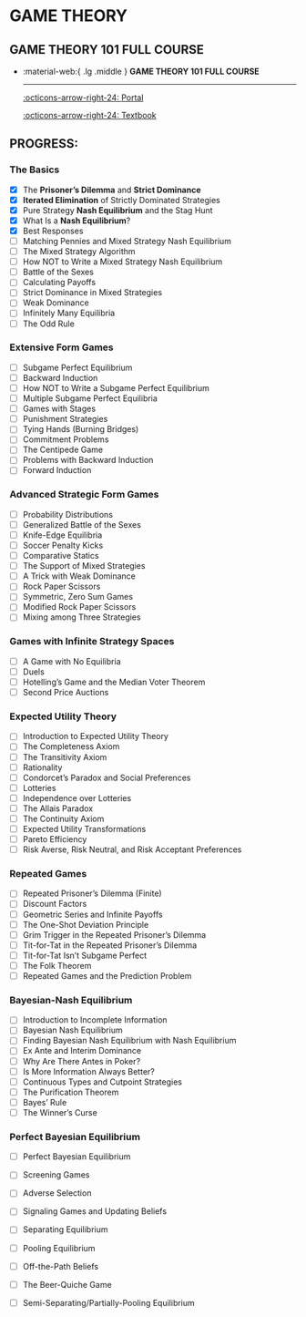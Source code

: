 # GAME THEORY

## GAME THEORY 101 FULL COURSE

<div class="grid cards" markdown>

-   :material-web:{ .lg .middle } __GAME THEORY 101 FULL COURSE__

    ---

    [:octicons-arrow-right-24: <a href="https://gametheory101.com/courses/game-theory-101/" target="_blank"> Portal </a>](#)

    [:octicons-arrow-right-24: <a href="https://notability.com/g/download/pdf/0T8S9Siq8CsAVHSKGyZKac/Game%20Theory%20101_%20The%20Complete%20Textbook%20(%20PDFDrive%20)%20(2).pdf" target="_blank"> Textbook </a>](#)

</div>

## PROGRESS:

### The Basics

- [x] The **Prisoner’s Dilemma** and **Strict Dominance**
- [x] **Iterated Elimination** of Strictly Dominated Strategies
- [x] Pure Strategy **Nash Equilibrium** and the Stag Hunt
- [x] What Is a **Nash Equilibrium**?
- [x] Best Responses
- [ ] Matching Pennies and Mixed Strategy Nash Equilibrium
- [ ] The Mixed Strategy Algorithm
- [ ] How NOT to Write a Mixed Strategy Nash Equilibrium
- [ ] Battle of the Sexes
- [ ] Calculating Payoffs
- [ ] Strict Dominance in Mixed Strategies
- [ ] Weak Dominance
- [ ] Infinitely Many Equilibria
- [ ] The Odd Rule

### Extensive Form Games

- [ ] Subgame Perfect Equilibrium
- [ ] Backward Induction
- [ ] How NOT to Write a Subgame Perfect Equilibrium
- [ ] Multiple Subgame Perfect Equilibria
- [ ] Games with Stages
- [ ] Punishment Strategies
- [ ] Tying Hands (Burning Bridges)
- [ ] Commitment Problems
- [ ] The Centipede Game
- [ ] Problems with Backward Induction
- [ ] Forward Induction

### Advanced Strategic Form Games

- [ ] Probability Distributions
- [ ] Generalized Battle of the Sexes
- [ ] Knife-Edge Equilibria
- [ ] Soccer Penalty Kicks
- [ ] Comparative Statics
- [ ] The Support of Mixed Strategies
- [ ] A Trick with Weak Dominance
- [ ] Rock Paper Scissors
- [ ] Symmetric, Zero Sum Games
- [ ] Modified Rock Paper Scissors
- [ ] Mixing among Three Strategies

### Games with Infinite Strategy Spaces

- [ ] A Game with No Equilibria
- [ ] Duels
- [ ] Hotelling’s Game and the Median Voter Theorem
- [ ] Second Price Auctions

### Expected Utility Theory

- [ ] Introduction to Expected Utility Theory
- [ ] The Completeness Axiom
- [ ] The Transitivity Axiom
- [ ] Rationality
- [ ] Condorcet’s Paradox and Social Preferences
- [ ] Lotteries
- [ ] Independence over Lotteries
- [ ] The Allais Paradox
- [ ] The Continuity Axiom
- [ ] Expected Utility Transformations
- [ ] Pareto Efficiency
- [ ] Risk Averse, Risk Neutral, and Risk Acceptant Preferences

### Repeated Games

- [ ] Repeated Prisoner’s Dilemma (Finite)
- [ ] Discount Factors
- [ ] Geometric Series and Infinite Payoffs
- [ ] The One-Shot Deviation Principle
- [ ] Grim Trigger in the Repeated Prisoner’s Dilemma
- [ ] Tit-for-Tat in the Repeated Prisoner’s Dilemma
- [ ] Tit-for-Tat Isn’t Subgame Perfect
- [ ] The Folk Theorem
- [ ] Repeated Games and the Prediction Problem

### Bayesian-Nash Equilibrium

- [ ] Introduction to Incomplete Information
- [ ] Bayesian Nash Equilibrium
- [ ] Finding Bayesian Nash Equilibrium with Nash Equilibrium
- [ ] Ex Ante and Interim Dominance
- [ ] Why Are There Antes in Poker?
- [ ] Is More Information Always Better?
- [ ] Continuous Types and Cutpoint Strategies
- [ ] The Purification Theorem
- [ ] Bayes’ Rule
- [ ] The Winner’s Curse

### Perfect Bayesian Equilibrium

- [ ] Perfect Bayesian Equilibrium
- [ ] Screening Games
- [ ] Adverse Selection
- [ ] Signaling Games and Updating Beliefs
- [ ] Separating Equilibrium
- [ ] Pooling Equilibrium
- [ ] Off-the-Path Beliefs
- [ ] The Beer-Quiche Game
- [ ] Semi-Separating/Partially-Pooling Equilibrium


